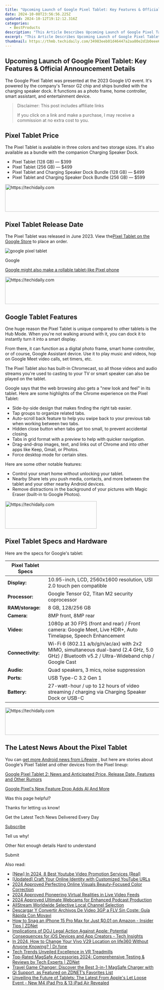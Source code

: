 ```yaml
---
title: "Upcoming Launch of Google Pixel Tablet: Key Features & Official Announcement Details"
date: 2024-10-08T23:56:56.225Z
updated: 2024-10-12T19:12:12.316Z
categories:
  - BestProducts
description: "This Article Describes Upcoming Launch of Google Pixel Tablet: Key Features & Official Announcement Details"
excerpt: "This Article Describes Upcoming Launch of Google Pixel Tablet: Key Features & Official Announcement Details"
thumbnail: https://thmb.techidaily.com/34983eeb01d46447a2aa80e2d1b0eee6f876f53497144fdec843045cc8106d3c.jpg
---
```


## Upcoming Launch of Google Pixel Tablet: Key Features & Official Announcement Details
 The Google Pixel Tablet was presented at the 2023 Google I/O event. It's powered by the company's Tensor G2 chip and ships bundled with the charging speaker dock. It functions as a photo frame, home controller, smart assistant, and entertainment device.

>  Disclaimer: This post includes affiliate links
>
>  If you click on a link and make a purchase, I may receive a commission at no extra cost to you.
>

## Pixel Tablet Price

 The Pixel Tablet is available in three colors and two storage sizes. It's also available as a bundle with the companion Charging Speaker Dock.

* Pixel Tablet (128 GB) — $399
* Pixel Tablet (256 GB) — $499
* Pixel Tablet and Charging Speaker Dock Bundle (128 GB) — $499
* Pixel Tablet and Charging Speaker Dock Bundle (256 GB) — $599

<!-- affiliate ads begin -->
<a href="https://aligracehair.sjv.io/c/5597632/2012434/19272" target="_top" id="2012434">
  <img src="//a.impactradius-go.com/display-ad/19272-2012434" border="0" alt="https://techidaily.com" width="728" height="90"/>
</a>
<img height="0" width="0" src="https://aligracehair.sjv.io/i/5597632/2012434/19272" style="position:absolute;visibility:hidden;" border="0" />
<!-- affiliate ads end -->

## Pixel Tablet Release Date

 The Pixel Tablet was released in June 2023\. View the[Pixel Tablet on the Google Store](https://store.google.com/config/pixel%5Ftablet) to place an order.

![google pixel tablet](https://www.lifewire.com/thmb/A05i3E1Fppk9H1uoHAPiYw6e5zQ=/1500x0/filters:no_upscale():max_bytes(150000):strip_icc():format(webp)/google-pixel-tablet-7edb7e7a645b4c72980db3aa767cc62a.jpg)

Google

[Google might also make a rollable tablet-like Pixel phone](https://www.lifewire.com/rollable-google-pixel-5188468)

<!-- affiliate ads begin -->
<a href="https://appsumo.8odi.net/c/5597632/2037335/7443" target="_top" id="2037335">
  <img src="//a.impactradius-go.com/display-ad/7443-2037335" border="0" alt="https://techidaily.com" width="728" height="90"/>
</a>
<img height="0" width="0" src="https://appsumo.8odi.net/i/5597632/2037335/7443" style="position:absolute;visibility:hidden;" border="0" />
<!-- affiliate ads end -->

## Google Tablet Features

 One huge reason the Pixel Tablet is unique compared to other tablets is the Hub Mode. When you're not walking around with it, you can dock it to instantly turn it into a smart display.

 From there, it can function as a digital photo frame, smart home controller, or of course, Google Assistant device. Use it to play music and videos, hop on Google Meet video calls, set timers, etc.

 The Pixel Tablet also has built-in Chromecast, so all those videos and audio streams you're used to casting to your TV or smart speaker can also be played on the tablet.

 Google says that the web browsing also gets a "new look and feel" in its tablet. Here are some highlights of the Chrome experience on the Pixel Tablet:

* Side-by-side design that makes finding the right tab easier.
* Tap groups to organize related tabs.
* Auto-scroll back feature to help you swipe back to your previous tab when working between two tabs.
* Hidden close button when tabs get too small, to prevent accidental closing.
* Tabs in grid format with a preview to help with quicker navigation.
* Drag-and-drop images, text, and links out of Chrome and into other apps like Keep, Gmail, or Photos.
* Force desktop mode for certain sites.

 Here are some other notable features:

* Control your smart home without unlocking your tablet.
* Nearby Share lets you push media, contacts, and more between the tablet and your other nearby Android devices.
* Remove distractions in the background of your pictures with Magic Eraser (built-in to Google Photos).

<!-- affiliate ads begin -->
<a href="https://laganoo.pxf.io/c/5597632/1528685/16446" target="_top" id="1528685">
  <img src="//a.impactradius-go.com/display-ad/16446-1528685" border="0" alt="https://techidaily.com" width="300" height="90"/>
</a>
<img height="0" width="0" src="https://laganoo.pxf.io/i/5597632/1528685/16446" style="position:absolute;visibility:hidden;" border="0" />
<!-- affiliate ads end -->

## Pixel Tablet Specs and Hardware

 Here are the specs for Google's tablet:  

| Pixel Tablet Specs |                                                                                                                                              |
| ------------------ | -------------------------------------------------------------------------------------------------------------------------------------------- |
| **Display:**       | 10.95-inch, LCD, 2560x1600 resolution, USI 2.0 touch pen compatible                                                                          |
| **Processor:**     | Google Tensor G2, Titan M2 security coprocessor                                                                                              |
| **RAM/storage:**   | 8 GB, 128/256 GB                                                                                                                             |
| **Camera:**        | 8MP front, 8MP rear                                                                                                                          |
| **Video:**         | 1080p at 30 FPS (front and rear) / Front camera: Google Meet, Live HDR+, Auto Timelapse, Speech Enhancement                                  |
| **Connectivity:**  | Wi-Fi 6 (802.11 a/b/g/n/ac/ax) with 2x2 MIMO, simultaneous dual-band (2.4 GHz, 5.0 GHz) / Bluetooth v5.2 / Ultra-Wideband chip / Google Cast |
| **Audio:**         | Quad speakers, 3 mics, noise suppression                                                                                                     |
| **Ports:**         | USB Type-C 3.2 Gen 1                                                                                                                         |
| **Battery:**       | 27-watt-hour / up to 12 hours of video streaming / charging via Charging Speaker Dock or USB-C                                               |

<!-- affiliate ads begin -->
<a href="https://smilemakers.pxf.io/c/5597632/2123901/26106" target="_top" id="2123901">
  <img src="//a.impactradius-go.com/display-ad/26106-2123901" border="0" alt="https://techidaily.com" width="728" height="90"/>
</a>
<img height="0" width="0" src="https://smilemakers.pxf.io/i/5597632/2123901/26106" style="position:absolute;visibility:hidden;" border="0" />
<!-- affiliate ads end -->

## The Latest News About the Pixel Tablet

 You can [get more Android news from Lifewire](https://www.lifewire.com/android-4781512) , but here are stories about Google's Pixel Tablet and other devices from the Pixel lineup:  

[Google Pixel Tablet 2: News and Anticipated Price, Release Date, Features and Other Rumors](https://www.lifewire.com/google-pixel-tablet-2-8600572)

[Google Pixel's New Feature Drop Adds AI And More](https://www.lifewire.com/google-pixel-s-new-feature-drop-adds-ai-and-more-8663574)

Was this page helpful?

Thanks for letting us know!

 Get the Latest Tech News Delivered Every Day

[Subscribe](https://www.lifewire.com/#)

Tell us why!

 Other  Not enough details  Hard to understand

 Submit

<ins class="adsbygoogle"
     style="display:block"
     data-ad-format="autorelaxed"
     data-ad-client="ca-pub-7571918770474297"
     data-ad-slot="1223367746"></ins>

<ins class="adsbygoogle"
     style="display:block"
     data-ad-client="ca-pub-7571918770474297"
     data-ad-slot="8358498916"
     data-ad-format="auto"
     data-full-width-responsive="true"></ins>

<span class="atpl-alsoreadstyle">Also read:</span>
<div><ul>
<li><a href="https://youtube-tips.techidaily.com/n-2024-8-best-youtube-video-promotion-services-real/"><u>[New] In 2024, 8 Best Youtube Video Promotion Services (Real)</u></a></li>
<li><a href="https://youtube-clips.techidaily.com/updated-craft-your-online-identity-with-customized-youtube-urls/"><u>[Updated] Craft Your Online Identity with Customized YouTube URLs</u></a></li>
<li><a href="https://youtube-help.techidaily.com/2024-approved-perfecting-online-visuals-beauty-focused-color-correction/"><u>2024 Approved Perfecting Online Visuals Beauty-Focused Color Correction</u></a></li>
<li><a href="https://extra-support.techidaily.com/2024-approved-pioneering-virtual-realities-in-live-video-feeds/"><u>2024 Approved Pioneering Virtual Realities in Live Video Feeds</u></a></li>
<li><a href="https://fox-boxes.techidaily.com/2024-approved-ultimate-webcams-for-enhanced-podcast-production/"><u>2024 Approved Ultimate Webcams for Enhanced Podcast Production</u></a></li>
<li><a href="https://article-tips.techidaily.com/allstream-worldwide-selective-local-channel-selection/"><u>AllStream Worldwide Selective Local Channel Selection</u></a></li>
<li><a href="https://blog-min.techidaily.com/descargar-y-convertir-archivos-de-video-3gp-a-flv-sin-coste-guia-rapida-con-movavi/"><u>Descargar Y Convertir Archivos De Video 3GP a FLV Sin Coste: Guía Rápida Con Movavi</u></a></li>
<li><a href="https://tech-renaissance.techidaily.com/how-to-snag-an-iphone-15-pro-max-for-just-001-on-amazon-insider-tips-zdnet/"><u>How to Snag an iPhone 15 Pro Max for Just $0.01 on Amazon - Insider Tips | ZDNet</u></a></li>
<li><a href="https://tech-renaissance.techidaily.com/implications-of-doj-legal-action-against-apple-potential-consequences-for-ios-devices-and-app-creators-tech-insights/"><u>Implications of DOJ Legal Action Against Apple: Potential Consequences for iOS Devices and App Creators - Tech Insights</u></a></li>
<li><a href="https://location-social.techidaily.com/in-2024-how-to-change-your-vivo-v29-location-on-life360-without-anyone-knowing-drfone-by-drfone-virtual-android/"><u>In 2024, How to Change Your Vivo V29 Location on life360 Without Anyone Knowing? | Dr.fone</u></a></li>
<li><a href="https://fox-info.techidaily.com/tech-trends-unveiled-excellence-in-vr-treadmills/"><u>Tech Trends Unveiled Excellence in VR Treadmills</u></a></li>
<li><a href="https://tech-renaissance.techidaily.com/top-rated-magsafe-accessories-2024-comprehensive-testing-and-reviews-by-tech-experts-zdnet/"><u>Top-Rated MagSafe Accessories 2024: Comprehensive Testing & Reviews by Tech Experts | ZDNet</u></a></li>
<li><a href="https://tech-renaissance.techidaily.com/travel-game-changer-discover-the-best-3-in-1-magsafe-charger-with-qi-support-as-featured-on-zdnets-favorites-list/"><u>Travel Game Changer: Discover the Best 3-in-1 MagSafe Charger with Qi Support, as Featured on ZDNET’s Favorites List</u></a></li>
<li><a href="https://tech-renaissance.techidaily.com/unveiling-the-future-of-tablets-the-latest-from-apples-let-loose-event-new-m4-ipad-pro-and-13-ipad-air-revealed/"><u>Unveiling the Future of Tablets: The Latest From Apple's Let Loose Event - New M4 iPad Pro & 13 iPad Air Revealed</u></a></li>
</ul></div>

